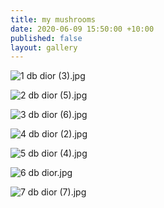 ```yaml
---
title: my mushrooms
date: 2020-06-09 15:50:00 +10:00
published: false
layout: gallery
---
```


![1 db dior (3).jpg](/uploads/1%20db%20dior%20(3).jpg)

![2 db dior (5).jpg](/uploads/2%20db%20dior%20(5).jpg)

![3 db dior (6).jpg](/uploads/3%20db%20dior%20(6).jpg)

![4 db dior (2).jpg](/uploads/4%20db%20dior%20(2).jpg)

![5 db dior (4).jpg](/uploads/5%20db%20dior%20(4).jpg)

![6 db dior.jpg](/uploads/6%20db%20dior.jpg)

![7 db dior (7).jpg](/uploads/7%20db%20dior%20(7).jpg)